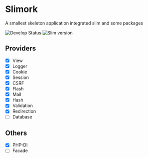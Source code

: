 # Slimork

A smallest skeleton application integrated slim and some packages

![Develop Status](https://img.shields.io/badge/status-developing-yellowgreen.svg)
![Slim version](https://img.shields.io/badge/slim-3.x-green.svg)

## Providers

- [X] View
- [X] Logger
- [X] Cookie
- [X] Session
- [X] CSRF
- [X] Flash
- [X] Mail
- [X] Hash
- [X] Validation
- [X] Redirection
- [ ] Database

## Others

- [X] PHP-DI
- [ ] Facade
